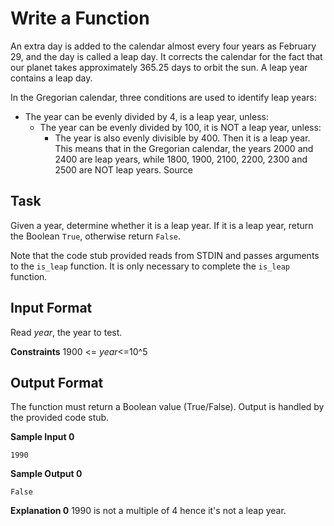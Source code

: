 # Write a Function
An extra day is added to the calendar almost every four years as February 29, and the day is called a leap day. It corrects the calendar for the fact that our planet takes approximately 365.25 days to orbit the sun. A leap year contains a leap day.

In the Gregorian calendar, three conditions are used to identify leap years:

- The year can be evenly divided by 4, is a leap year, unless:
  - The year can be evenly divided by 100, it is NOT a leap year, unless:
    - The year is also evenly divisible by 400. Then it is a leap year.
This means that in the Gregorian calendar, the years 2000 and 2400 are leap years, while 1800, 1900, 2100, 2200, 2300 and 2500 are NOT leap years. Source

## Task

Given a year, determine whether it is a leap year. If it is a leap year, return the Boolean `True`, otherwise return `False`.

Note that the code stub provided reads from STDIN and passes arguments to the `is_leap` function. It is only necessary to complete the `is_leap` function.

## Input Format

Read _year_, the year to test.

**Constraints**
1900 <= _year_<=10^5

## Output Format

The function must return a Boolean value (True/False). Output is handled by the provided code stub.

**Sample Input 0**
```
1990
```
**Sample Output 0**
```
False
```
**Explanation 0**
1990 is not a multiple of 4 hence it's not a leap year.